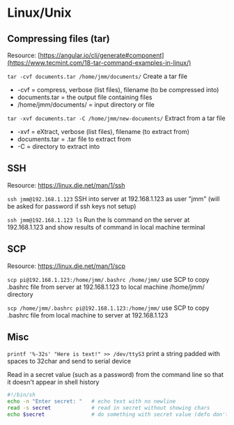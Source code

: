 # Linux/Unix

## Compressing files (tar)

Resource: [https://angular.io/cli/generate#component](https://www.tecmint.com/18-tar-command-examples-in-linux/)

`tar -cvf documents.tar /home/jmm/documents/` Create a tar file 
- -cvf = compress, verbose (list files), filename (to be compressed into)
- documents.tar = the output file containing files
- /home/jmm/documents/ = input directory or file

`tar -xvf documents.tar -C /home/jmm/new-documents/` Extract from a tar file
- -xvf = eXtract, verbose (list files), filename (to extract from)
- documents.tar = .tar file to extract from
- -C = directory to extract into

## SSH

Resource: https://linux.die.net/man/1/ssh

`ssh jmm@192.168.1.123` SSH into server at 192.168.1.123 as user "jmm" (will be asked for password if ssh keys not setup)

`ssh jmm@192.168.1.123 ls` Run the ls command on the server at 192.168.1.123 and show results of command in local machine terminal

## SCP

Resource: https://linux.die.net/man/1/scp

`scp pi@192.168.1.123:/home/jmm/.bashrc /home/jmm/` use SCP to copy .bashrc file from server at 192.168.1.123 to local machine /home/jmm/ directory

`scp /home/jmm/.bashrc pi@192.168.1.123:/home/jmm/` use SCP to copy .bashrc file from local machine to server at 192.168.1.123

## Misc

`printf '%-32s' "Here is text!" >> /dev/ttyS3` print a string padded with spaces to 32char and send to serial device

Read in a secret value (such as a password) from the command line so that it doesn't appear in shell history
```sh
#!/bin/sh
echo -n "Enter secret: "   # echo text with no newline
read -s secret             # read in secret without showing chars
echo $secret               # do something with secret value (defo don't echo it)
```

